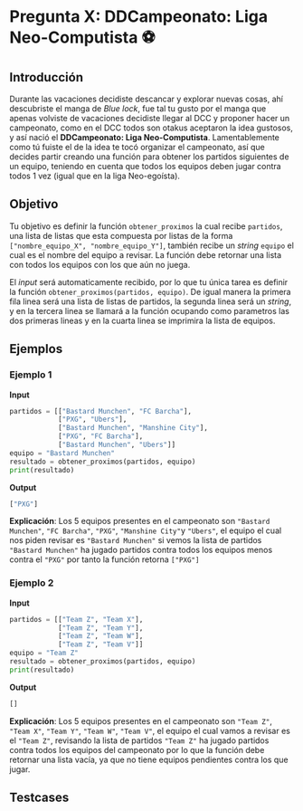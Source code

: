 # Pregunta X: DDCampeonato: Liga Neo-Computista ⚽

## Introducción

Durante las vacaciones decidiste descancar y explorar nuevas cosas, ahí descubriste el manga de *Blue lock*, fue tal tu gusto por el manga que apenas volviste de vacaciones decidiste llegar al DCC y proponer hacer un campeonato, como en el DCC todos son otakus aceptaron la idea gustosos, y así nació el **DDCampeonato: Liga Neo-Computista**.
Lamentablemente como tú fuiste el de la idea te tocó organizar el campeonato, así que decides partir creando una función para obtener los partidos siguientes de un equipo, teniendo en cuenta que todos los equipos deben jugar contra todos 1 vez (igual que en la liga Neo-egoísta).

## Objetivo

Tu objetivo es definir la función `obtener_proximos` la cual recibe `partidos`, una lista de listas que esta compuesta por listas de la forma `["nombre_equipo_X", "nombre_equipo_Y"]`, también recibe un *string* `equipo` el cual es el nombre del equipo a revisar.
La función debe retornar una lista con todos los equipos con los que aún no juega.

El *input* será automaticamente recibido, por lo que tu única tarea es definir la función `obtener_proximos(partidos, equipo)`. De igual manera la primera fila linea será una lista de listas de partidos, la segunda linea será un *string*, y en la tercera linea se llamará a la función ocupando como parametros las dos primeras lineas y en la cuarta linea se imprimira la lista de equipos.

## Ejemplos

### Ejemplo 1

**Input**
```python
partidos = [["Bastard Munchen", "FC Barcha"],
            ["PXG", "Ubers"],
            ["Bastard Munchen", "Manshine City"],
            ["PXG", "FC Barcha"],
            ["Bastard Munchen", "Ubers"]]
equipo = "Bastard Munchen"
resultado = obtener_proximos(partidos, equipo)
print(resultado)
```

**Output**
```python
["PXG"]
```

**Explicación**: Los 5 equipos presentes en el campeonato son `"Bastard Munchen"`, `"FC Barcha"`, `"PXG"`, `"Manshine City"`y `"Ubers"`, el equipo el cual nos piden revisar es `"Bastard Munchen"` si vemos la lista de partidos `"Bastard Munchen"` ha jugado partidos contra todos los equipos menos contra el `"PXG"` por tanto la función retorna `["PXG"]`

### Ejemplo 2

**Input**
```python
partidos = [["Team Z", "Team X"],
            ["Team Z", "Team Y"],
            ["Team Z", "Team W"],
            ["Team Z", "Team V"]]
equipo = "Team Z"
resultado = obtener_proximos(partidos, equipo)
print(resultado)
```

**Output**
```python
[]
```
**Explicación**: Los 5 equipos presentes en el campeonato son `"Team Z"`, `"Team X"`, `"Team Y"`, `"Team W"`, `"Team V"`, el equipo el cual vamos a revisar es el `"Team Z"`, revisando la lista de partidos `"Team Z"` ha jugado partidos contra todos los equipos del campeonato por lo que la función debe retornar una lista vacía, ya que no tiene equipos pendientes contra los que jugar.

## Testcases